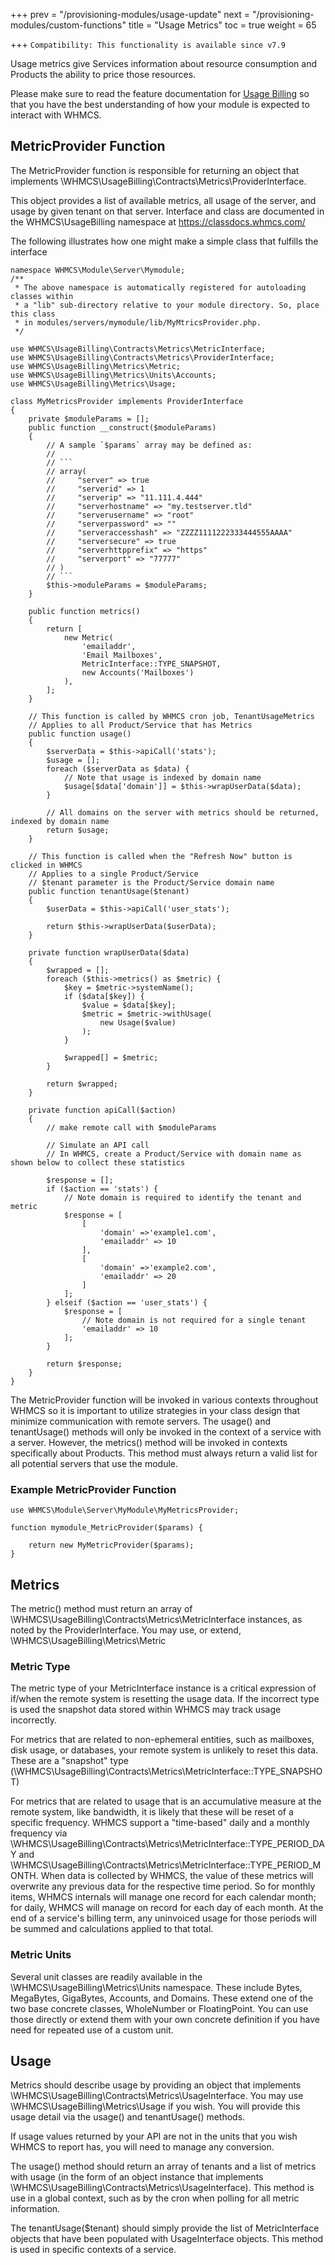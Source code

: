 +++
prev = "/provisioning-modules/usage-update"
next = "/provisioning-modules/custom-functions"
title = "Usage Metrics"
toc = true
weight = 65

+++
`Compatibility: This functionality is available since v7.9`

Usage metrics give Services information about resource consumption and Products
the ability to price those resources.

Please make sure to read the feature documentation for 
[Usage Billing](https://docs.whmcs.com/Usage_Billing) so that you have the best
understanding of how your module is expected to interact with WHMCS.

## MetricProvider Function
The MetricProvider function is responsible for returning an object that implements
\WHMCS\UsageBilling\Contracts\Metrics\ProviderInterface.   

This object provides a list of available metrics, all usage of the server, and
usage by given tenant on that server.
Interface and class are documented in the WHMCS\UsageBilling namespace at https://classdocs.whmcs.com/

The following illustrates how one might make a simple class that fulfills the interface
```
namespace WHMCS\Module\Server\Mymodule;
/**
 * The above namespace is automatically registered for autoloading classes within
 * a "lib" sub-directory relative to your module directory. So, place this class 
 * in modules/servers/mymodule/lib/MyMtricsProvider.php. 
 */

use WHMCS\UsageBilling\Contracts\Metrics\MetricInterface;
use WHMCS\UsageBilling\Contracts\Metrics\ProviderInterface;
use WHMCS\UsageBilling\Metrics\Metric;
use WHMCS\UsageBilling\Metrics\Units\Accounts;
use WHMCS\UsageBilling\Metrics\Usage;

class MyMetricsProvider implements ProviderInterface
{
    private $moduleParams = [];
    public function __construct($moduleParams)
    {
        // A sample `$params` array may be defined as:
        //
        // ```
        // array(
        //     "server" => true
        //     "serverid" => 1
        //     "serverip" => "11.111.4.444"
        //     "serverhostname" => "my.testserver.tld"
        //     "serverusername" => "root"
        //     "serverpassword" => ""
        //     "serveraccesshash" => "ZZZZ1111222333444555AAAA"
        //     "serversecure" => true
        //     "serverhttpprefix" => "https"
        //     "serverport" => "77777"
        // )
        // ```
        $this->moduleParams = $moduleParams;
    }

    public function metrics()
    {
        return [
            new Metric(
                'emailaddr',
                'Email Mailboxes',
                MetricInterface::TYPE_SNAPSHOT,
                new Accounts('Mailboxes')
            ),
        ];
    }

    // This function is called by WHMCS cron job, TenantUsageMetrics
    // Applies to all Product/Service that has Metrics
    public function usage()
    {
        $serverData = $this->apiCall('stats');
        $usage = [];
        foreach ($serverData as $data) {
            // Note that usage is indexed by domain name
            $usage[$data['domain']] = $this->wrapUserData($data);
        }
        
        // All domains on the server with metrics should be returned, indexed by domain name
        return $usage;
    }
    
    // This function is called when the "Refresh Now" button is clicked in WHMCS
    // Applies to a single Product/Service
    // $tenant parameter is the Product/Service domain name    
    public function tenantUsage($tenant)
    {
        $userData = $this->apiCall('user_stats');
        
        return $this->wrapUserData($userData);
    }

    private function wrapUserData($data)
    {
        $wrapped = [];
        foreach ($this->metrics() as $metric) {
            $key = $metric->systemName();
            if ($data[$key]) {
                $value = $data[$key];
                $metric = $metric->withUsage(
                    new Usage($value)
                );
            }
            
            $wrapped[] = $metric;
        }
        
        return $wrapped;
    }
    
    private function apiCall($action)
    {
        // make remote call with $moduleParams

        // Simulate an API call
        // In WHMCS, create a Product/Service with domain name as shown below to collect these statistics

        $response = [];
        if ($action == 'stats') {
            // Note domain is required to identify the tenant and metric
            $response = [
                [
                    'domain' =>'example1.com',
                    'emailaddr' => 10
                ],
                [
                    'domain' =>'example2.com',
                    'emailaddr' => 20
                ]
            ];
        } elseif ($action == 'user_stats') {
            $response = [
                // Note domain is not required for a single tenant
                'emailaddr' => 10
            ];
        }

        return $response;
    }
}
```

The MetricProvider function will be invoked in various contexts throughout WHMCS
so it is important to utilize strategies in your class design that minimize
communication with remote servers.  The usage() and tenantUsage() methods will
only be invoked in the context of a service with a server.  However, the metrics()
method will be invoked in contexts specifically about Products. This method
must always return a valid list for all potential servers that use the module.

### Example MetricProvider Function <a id="example-function"></a>

```
use WHMCS\Module\Server\MyModule\MyMetricsProvider;

function mymodule_MetricProvider($params) {

    return new MyMetricProvider($params);
}
```

## Metrics
The metric() method must return an array of \WHMCS\UsageBilling\Contracts\Metrics\MetricInterface 
instances, as noted by the ProviderInterface.  You may use, or extend, \WHMCS\UsageBilling\Metrics\Metric

### Metric Type
The metric type of your MetricInterface instance is a critical expression of 
if/when the remote system is resetting the usage data.  If the incorrect type is
used the snapshot data stored within WHMCS may track usage incorrectly.

For metrics that are related to non-ephemeral entities, such as mailboxes, disk 
usage, or databases, your remote system is unlikely to reset this data.  These
are a "snapshot" type (\WHMCS\UsageBilling\Contracts\Metrics\MetricInterface::TYPE_SNAPSHOT)

For metrics that are related to usage that is an accumulative measure at the
remote system, like bandwidth, it is likely that these will be reset of a 
specific frequency.  WHMCS support a "time-based" daily and a monthly frequency via \WHMCS\UsageBilling\Contracts\Metrics\MetricInterface::TYPE_PERIOD_DAY
and \WHMCS\UsageBilling\Contracts\Metrics\MetricInterface::TYPE_PERIOD_MONTH. When data
is collected by WHMCS, the value of these metrics will overwrite any previous
data for the respective time period.  So for monthly items, WHMCS internals will
manage one record for each calendar month; for daily, WHMCS will manage on
record for each day of each month.  At the end of a service's billing term, any
uninvoiced usage for those periods will be summed and calculations applied to
that total.
  
### Metric Units
Several unit classes are readily available in the \WHMCS\UsageBilling\Metrics\Units
namespace.  These include Bytes, MegaBytes, GigaBytes, Accounts, and Domains.  These
extend one of the two base concrete classes, WholeNumber or FloatingPoint. You can use
those directly or extend them with your own concrete definition if you have need
for repeated use of a custom unit.

## Usage
Metrics should describe usage by providing an object that implements
\WHMCS\UsageBilling\Contracts\Metrics\UsageInterface.
You may use \WHMCS\UsageBilling\Metrics\Usage if you wish.  You will provide this
usage detail via the usage() and tenantUsage() methods.

If usage values returned by your API are not in the units that you wish WHMCS to
report has, you will need to manage any conversion.

The usage() method should return an array of tenants and a list of metrics with
usage (in the form of an object instance that implements \WHMCS\UsageBilling\Contracts\Metrics\UsageInterface).
This method is use in a global context, such as by the cron when polling for all
metric information.

The tenantUsage($tenant) should simply provide the list of MetricInterface objects
 that have been populated with UsageInterface objects.  This method
is used in specific contexts of a service. 

 
